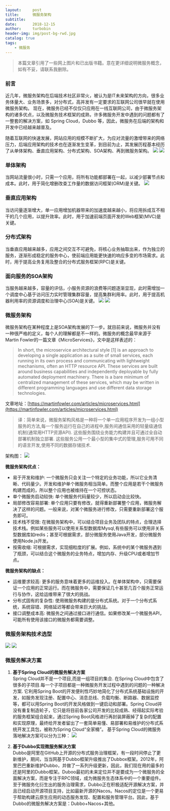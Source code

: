 ```yaml
---
layout:     post
title:      微服务架构
subtitle:   
date:       2018-12-15
author:     turbobin
header-img: img/post-bg-rwd.jpg
catalog: true
tags:
    - 微服务
---
```


> 本篇文章引用了一些网上图片和已出版书籍。意在更详细说明微服务概念，如有不妥，请联系我删除。

### 前言
近几年，微服务架构在后端技术社区非常火，被认为是IT未来架构的方向，很多业务体量大、业务场景多，对分布式，高并发有一定要求的互联网公司很早就在使用微服务架构。
现在，微服务已经不仅仅只应用在一线互联网公司，由于微服务架构的诸多优点，以及微服务技术框架的成熟，许多微服务开发中遇到的问题都有了一整套的解决方案，如 Spring Cloud，Dubbo 等，因此，微服务在后端的架构和开发中已经越来越普及。

随着互联网的快速发展，网站应用的规模不断扩大，为应对流量的激增带来的网络压力，后端应用架构的技术也在逐渐发生变革，到目前为止，其发展历程基本经历了从单体架构、垂直应用架构、分布式架构、SOA架构、再到微服务架构。
![]({{site.url}}/img/java/microservice-01.jpg)
![]({{site.url}}/img/java/microservice-02.jpg)

### 单体架构
当网站流量很小时，只需一个应用，将所有功能都部署在一起，以减少部署节点和成本。此时，用于简化增删改查工作量的数据访问框架(ORM)是关键。
![]({{site.url}}/img/java/microservice-03.jpg)

### 垂直应用架构
当访问量逐渐增大，单一应用增加机器带来的加速度越来越小，将应用拆成互不相干的几个应用，以提升效率。此时，用于加速前端页面开发的Web框架(MVC)是关键。

### 分布式架构
当垂直应用越来越多，应用之间交互不可避免，将核心业务抽取出来，作为独立的服务，逐渐形成稳定的服务中心，使前端应用能更快速的响应多变的市场需求。此时，用于提高业务复用及整合的分布式服务框架(RPC)是关键。

### 面向服务的SOA架构
当服务越来越多，容量的评估，小服务资源的浪费等问题逐渐显现，此时需增加一个调度中心基于访问压力实时管理集群容量，提高集群利用率。此时，用于提高机器利用率的资源调度和治理中心(SOA)是关键。
![]({{site.url}}/img/java/microservice-04.jpg)
![]({{site.url}}/img/java/microservice-05.jpg)

### 微服务架构
微服务架构在某种程度上是SOA架构发展的下一步。就目前来说，微服务并没有一种很严格的定义，每个人的理解都是不一样的。微服务的概念最早来源于Martin Fowler的一篇文章《MicroServices》，文中是这样表述的：
>In short, the microservice architectural style [1] is an approach to developing a single application as a suite of small services, each running in its own process and communicating with lightweight mechanisms, often an HTTP resource API. These services are built around business capabilities and independently deployable by fully automated deployment machinery. There is a bare minimum of centralized management of these services, which may be written in different programming languages and use different data storage technologies.

文章地址：[https://martinfowler.com/articles/microservices.html](https://martinfowler.com/articles/microservices.html)

>译：简单来说，微服务架构风格是一种将一个单一应用程序开发为一组小型服务的方法,每一个服务运行在自己的进程中,服务间通信采用的轻量级通信机制(通常用HTTP资源API). 这些服务围绕业务能力构建并且可通过全自动部署机制独立部署. 这些服务公用一个最小型的集中式的管理,服务可用不同的语言开发,使用不同的数据存储技术.

架构图：
![]({{site.url}}/img/java/microservice-06.jpg)

**微服务架构优点：**
* 易于开发和维护: 一个微服务只会关注一个特定的业务功能，所以它业务清晰、代码量少。开发和维护单个微服务相当简单。而整个应用是若干个微服务构建而成的，所以整个应用也被维持在一个可控状态。
* 单个微服务启动较快: 单个微服务代码量较少，所以启动会比较快。
* 局部修改容易部署: 单个应用只要有修改，就得重新部署整个应用，微服务解决了这样的问题。一般来说，对某个微服务进行修改，只需要重新部署这个服务即可。
* 技术栈不受限: 在微服务架构中，可以结合项目业务及团队的特点，合理选择技术栈。例如某些服务可以使用关系型数据库Mysql,有些服务可以使用非关系型数据库如redis；甚至可根据需求，部分微服务使用Java开发，部分微服务使用Node.js开发。
* 按需收缩: 可根据需求，实现细粒度的扩展。例如，系统中的某个微服务遇到了瓶颈，可以结合这个微服务的业务特点，增加内存、升级CPU或者增加节点。

**微服务架构的缺点：**
* 运维要求较高: 更多的服务意味着更多的运维投入。在单体架构中，只需要保证一个应用的正常运行。而在微服务中，需要保证几十甚至几百个服务正常运行与协作，这给运维带来了很大的挑战。
* 分布式固有的复杂性: 使用微服务构建的是分布式系统。对于一个分布式系统，系统容错、网络延迟等都会带来巨大的挑战。
* 接口调整成本高: 微服务之间通过接口进行通信。如果修改某一个微服务API，可能所有使用该接口的微服务都需要调整。

### 微服务架构技术选型
![]({{site.url}}/img/java/microservice-07.jpg)
![]({{site.url}}/img/java/microservice-08.jpg)

### 微服务解决方案
1. **基于Spring Cloud的微服务解决方案**  
Spring Cloud并不是一个项目,而是一组项目的集合. 在Spring Cloud中包含了很多的子项目.每一个子项目都是一种微服务开发过程中遇到的问题的一种解决方案. 它利用Spring Boot的开发便利性巧妙地简化了分布式系统基础设施的开发，如服务发现注册、配置中心、消息总线、负载均衡、断路器、数据监控等，都可以用Spring Boot的开发风格做到一键启动和部署。Spring Cloud并没有重复制造轮子，它只是将目前各家公司开发的比较成熟、经得起实际考验的服务框架组合起来，通过Spring Boot风格进行再封装屏蔽掉了复杂的配置和实现原理，最终给开发者留出了一套简单易懂、易部署和易维护的分布式系统开发工具包，被称为Spring Cloud“全家桶”。
基于Spring Cloud的微服务落地解决方案可以分为三种：
![]({{site.url}}/img/java/microservice-09.jpg)

2. **基于Dubbo实现微服务解决方案**  
Dubbo是阿里在GitHub上开源的分布式服务治理框架，有一段时间停止了更新维护，期间，当当网基于Dubbo框架升级推出了Dubbox框架。2012年，阿里巴巴重新维护Dubbo，并做了一系列升级更新，因此，我们现在用的最多的还是阿里的Dubbo框架。Duboo最初的未来定位并不是要成为一个微服务的全面解决方案，而是专注于RPC领域，成为微服务生态体系中的一个重要组件。至于微服务化衍生出的服务治理需求，Dubbo正在积极适配开源解决方案，并且已经启动开源项目支持，比如最新开源的Nacos。Nacos的定位是一个更易于帮助构建云原生应用的动态服务发现、配置和服务管理平台。因此，基于Dubbo的微服务解决方案是：Dubbo+Nacos+其他。